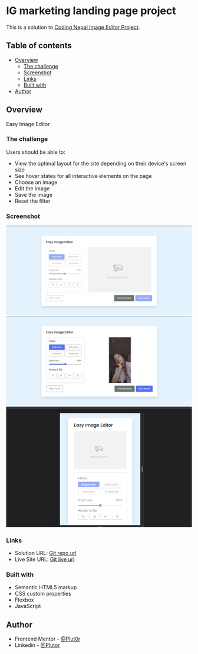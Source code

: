 # IG marketing landing page project

This is a solution to [Coding Nepal Image Editor Project](https://youtu.be/GAdfZJEl1Vs).

## Table of contents

- [Overview](#overview)
  - [The challenge](#the-challenge)
  - [Screenshot](#screenshot)
  - [Links](#links)
  - [Built with](#built-with)
- [Author](#author)


## Overview

Easy Image Editor


### The challenge

Users should be able to:

- View the optimal layout for the site depending on their device's screen size
- See hover states for all interactive elements on the page
- Choose an image 
- Edit the image
- Save the image
- Reset the filter


### Screenshot

![desktop-preview](./resources/screenshots/image-editor-desk-1.png)
![desktop-preview](./resources/screenshots/image-editor-desk.png)
![desktop-preview](./resources/screenshots/image-editor%20phone.png)


### Links

- Solution URL: [Git repo url]()
- Live Site URL: [Git live url]()


### Built with

- Semantic HTML5 markup
- CSS custom properties
- Flexbox
- JavaScript


## Author

- Frontend Mentor - [@Plut0r](https://www.frontendmentor.io/profile/Plut0r)
- Linkedin - [@Plutor](https://www.linkedin.com/in/plut0r)
